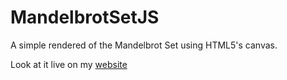 # MandelbrotSetJS


A simple rendered of the Mandelbrot Set using HTML5's canvas.

Look at it live on my [website](https://vpineda.me/projects/simon-says)
